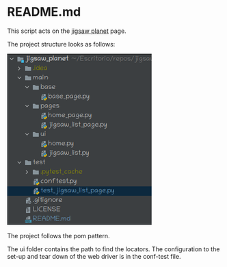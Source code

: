 # README.md

This script acts on the [jigsaw planet](https://www.jigsawplanet.com/) page.

The project structure looks as follows:

<img src="project structure.png" alt="project structure">

The project follows the pom pattern.

The ui folder contains the path to find the locators. The configuration to the set-up and tear down of the web driver is in the conf-test file.
